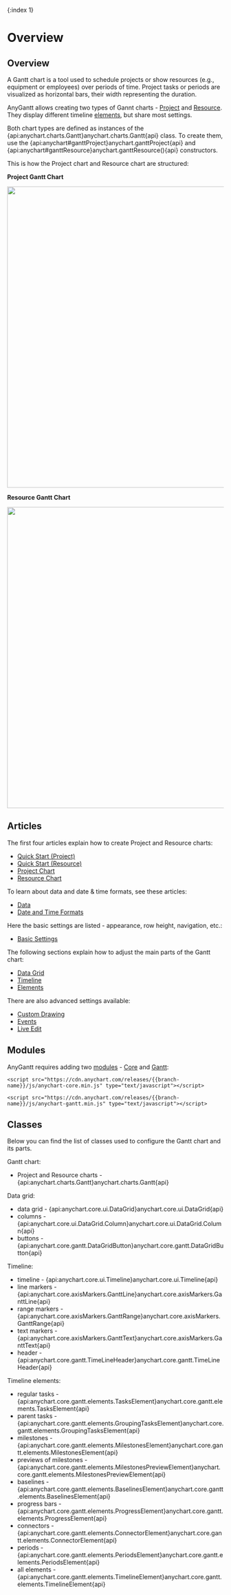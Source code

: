 {:index 1}
# Overview

## Overview

A Gantt chart is a tool used to schedule projects or show resources (e.g., equipment or employees) over periods of time. Project tasks or periods are visualized as horizontal bars, their width representing the duration.

AnyGantt allows creating two types of Gannt charts - [Project](Project_Chart) and [Resource](Resource_Chart). They display different timeline [elements](Elements), but share most settings.

Both chart types are defined as instances of the {api:anychart.charts.Gantt}anychart.charts.Gantt{api} class. To create them, use the {api:anychart#ganttProject}anychart.ganttProject{api} and {api:anychart#ganttResource}anychart.ganttResource(){api} constructors.

This is how the Project chart and Resource chart are structured:

**Project Gantt Chart**

<img width="700" src ="https://static.anychart.com/images/project_timeline.jpg" />

**Resource Gantt Chart**

<img width="700" src ="https://static.anychart.com/images/resource_timeline.jpg" />

## Articles

The first four articles explain how to create Project and Resource charts:

* [Quick Start (Project)](Quick_Start_\(Project\))
* [Quick Start (Resource)](Quick_Start_\(Resource\))
* [Project Chart](Project_Chart)
* [Resource Chart](Resource_Chart)

To learn about data and date & time formats, see these articles:
* [Data](Data)
* [Date and Time Formats](Date_and_Time_Formats)

Here the basic settings are listed - appearance, row height, navigation, etc.:
* [Basic Settings](Basic_Settings)

The following sections explain how to adjust the main parts of the Gantt chart:

* [Data Grid](Data_Grid)
* [Timeline](Timeline)
* [Elements](Elements)

There are also advanced settings available:
* [Custom Drawing](Custom_Drawing)
* [Events](Events)
* [Live Edit](Live_Edit)

## Modules

AnyGantt requires adding two [modules](../Quick_Start/Modules) - [Core](../Quick_Start/Modules#core) and [Gantt](../Quick_Start/Modules#gantt):

```
<script src="https://cdn.anychart.com/releases/{{branch-name}}/js/anychart-core.min.js" type="text/javascript"></script>
```

```
<script src="https://cdn.anychart.com/releases/{{branch-name}}/js/anychart-gantt.min.js" type="text/javascript"></script>
```

## Classes

Below you can find the list of classes used to configure the Gantt chart and its parts.

Gantt chart:

* Project and Resource charts - {api:anychart.charts.Gantt}anychart.charts.Gantt{api}

Data grid:

* data grid - {api:anychart.core.ui.DataGrid}anychart.core.ui.DataGrid{api}
* columns - {api:anychart.core.ui.DataGrid.Column}anychart.core.ui.DataGrid.Column{api}
* buttons - {api:anychart.core.gantt.DataGridButton}anychart.core.gantt.DataGridButton{api}

Timeline:

*  timeline - {api:anychart.core.ui.Timeline}anychart.core.ui.Timeline{api}
* line markers - {api:anychart.core.axisMarkers.GanttLine}anychart.core.axisMarkers.GanttLine{api}
* range markers - {api:anychart.core.axisMarkers.GanttRange}anychart.core.axisMarkers.GanttRange{api}
* text markers - {api:anychart.core.axisMarkers.GanttText}anychart.core.axisMarkers.GanttText{api}
* header - {api:anychart.core.gantt.TimeLineHeader}anychart.core.gantt.TimeLineHeader{api}

Timeline elements:

* regular tasks - {api:anychart.core.gantt.elements.TasksElement}anychart.core.gantt.elements.TasksElement{api}
* parent tasks - {api:anychart.core.gantt.elements.GroupingTasksElement}anychart.core.gantt.elements.GroupingTasksElement{api}
* milestones - {api:anychart.core.gantt.elements.MilestonesElement}anychart.core.gantt.elements.MilestonesElement{api}
* previews of milestones - {api:anychart.core.gantt.elements.MilestonesPreviewElement}anychart.core.gantt.elements.MilestonesPreviewElement{api}
* baselines - {api:anychart.core.gantt.elements.BaselinesElement}anychart.core.gantt.elements.BaselinesElement{api}
* progress bars - {api:anychart.core.gantt.elements.ProgressElement}anychart.core.gantt.elements.ProgressElement{api}
* connectors - {api:anychart.core.gantt.elements.ConnectorElement}anychart.core.gantt.elements.ConnectorElement{api}
* periods - {api:anychart.core.gantt.elements.PeriodsElement}anychart.core.gantt.elements.PeriodsElement{api}
* all elements - {api:anychart.core.gantt.elements.TimelineElement}anychart.core.gantt.elements.TimelineElement{api}
